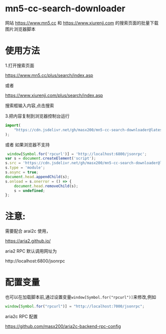 # mn5-cc-search-downloader

网站 https://www.mn5.cc 和 https://www.xiurenji.com 的搜索页面的批量下载图片浏览器脚本

# 使用方法

1.打开搜索页面

https://www.mn5.cc/plus/search/index.asp

或者

https://www.xiurenji.com/plus/search/index.asp

搜索框输入内容,点击搜索

3.把内容复制到浏览器控制台运行

```js
import(
    "https://cdn.jsdelivr.net/gh/masx200/mn5-cc-search-downloader@latest/src/index.js"
);
```
或者 如果浏览器不支持

```js
 window[Symbol.for('rpcurl')] = 'http://localhost:6800/jsonrpc';
var s = document.createElement('script');
s.src = 'https://cdn.jsdelivr.net/gh/masx200/mn5-cc-search-downloader@latest/src/index.js';
s.type = 'module';
s.async = true;
document.head.appendChild(s);
s.onload = s.onerror = () => {
    document.head.removeChild(s);
    s = undefined;
};
```
# 注意:

需要配合 arai2c 使用，

https://aria2.github.io/

aria2 RPC 默认调用网址为

http://localhost:6800/jsonrpc

# 配置变量
也可以在加载脚本前,通过设置变量`window[Symbol.for("rpcurl")]`来修改,例如

```js
window[Symbol.for("rpcurl")] = "http://localhost:7000/jsonrpc";
```

aria2c RPC 配置

https://github.com/masx200/aria2c-backend-rpc-config
